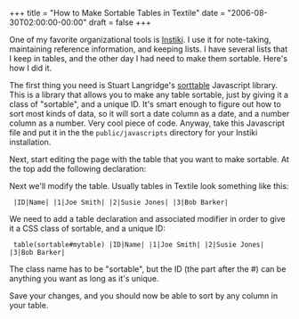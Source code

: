 +++
title = "How to Make Sortable Tables in Textile"
date = "2006-08-30T02:00:00-00:00"
draft = false
+++

One of my favorite organizational tools is
[Instiki](http://www.instiki.org). I use it for note-taking, maintaining
reference information, and keeping lists. I have several lists that I
keep in tables, and the other day I had need to make them sortable.
Here's how I did it.

The first thing you need is Stuart Langridge's
[sorttable](http://kryogenix.org/code/browser/sorttable/) Javascript
library. This is a library that allows you to make any table sortable,
just by giving it a class of "sortable", and a unique ID. It's smart
enough to figure out how to sort most kinds of data, so it will sort a
date column as a date, and a number column as a number. Very cool piece
of code. Anyway, take this Javascript file and put it in the the
`public/javascripts` directory for your Instiki installation.

Next, start editing the page with the table that you want to make
sortable. At the top add the following declaration:

     

Next we'll modify the table. Usually tables in Textile look something
like this:

     |ID|Name| |1|Joe Smith| |2|Susie Jones| |3|Bob Barker| 

We need to add a table declaration and associated modifier in order to
give it a CSS class of sortable, and a unique ID:

     table(sortable#mytable) |ID|Name| |1|Joe Smith| |2|Susie Jones| |3|Bob Barker| 

The class name has to be "sortable", but the ID (the part after the \#)
can be anything you want as long as it's unique.

Save your changes, and you should now be able to sort by any column in
your table.

